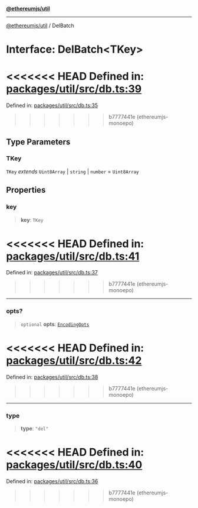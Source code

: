 [**@ethereumjs/util**](../README.md)

***

[@ethereumjs/util](../README.md) / DelBatch

# Interface: DelBatch\<TKey\>

<<<<<<< HEAD
Defined in: [packages/util/src/db.ts:39](https://github.com/ethereumjs/ethereumjs-monorepo/blob/master/packages/util/src/db.ts#L39)
=======
Defined in: [packages/util/src/db.ts:35](https://github.com/Dargon789/ethereumjs-monorepo/blob/master/packages/util/src/db.ts#L35)
>>>>>>> b7777441e (ethereumjs-monoepo)

## Type Parameters

### TKey

`TKey` *extends* `Uint8Array` \| `string` \| `number` = `Uint8Array`

## Properties

### key

> **key**: `TKey`

<<<<<<< HEAD
Defined in: [packages/util/src/db.ts:41](https://github.com/ethereumjs/ethereumjs-monorepo/blob/master/packages/util/src/db.ts#L41)
=======
Defined in: [packages/util/src/db.ts:37](https://github.com/Dargon789/ethereumjs-monorepo/blob/master/packages/util/src/db.ts#L37)
>>>>>>> b7777441e (ethereumjs-monoepo)

***

### opts?

> `optional` **opts**: [`EncodingOpts`](../type-aliases/EncodingOpts.md)

<<<<<<< HEAD
Defined in: [packages/util/src/db.ts:42](https://github.com/ethereumjs/ethereumjs-monorepo/blob/master/packages/util/src/db.ts#L42)
=======
Defined in: [packages/util/src/db.ts:38](https://github.com/Dargon789/ethereumjs-monorepo/blob/master/packages/util/src/db.ts#L38)
>>>>>>> b7777441e (ethereumjs-monoepo)

***

### type

> **type**: `"del"`

<<<<<<< HEAD
Defined in: [packages/util/src/db.ts:40](https://github.com/ethereumjs/ethereumjs-monorepo/blob/master/packages/util/src/db.ts#L40)
=======
Defined in: [packages/util/src/db.ts:36](https://github.com/Dargon789/ethereumjs-monorepo/blob/master/packages/util/src/db.ts#L36)
>>>>>>> b7777441e (ethereumjs-monoepo)
